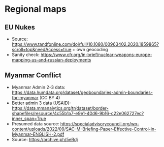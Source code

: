 # Regional maps

## EU Nukes

- Source: https://www.tandfonline.com/doi/full/10.1080/00963402.2020.1859865?scroll=top&needAccess=true + own geocoding
- Sanity check: https://www.cfr.org/in-brief/nuclear-weapons-europe-mapping-us-and-russian-deployments

## Myanmar Conflict

- Myanmar Admin 2-3 data: https://data.humdata.org/dataset/geoboundaries-admin-boundaries-for-myanmar (CC BY 4)
- Better admin 3 data (USAID): https://data.mmanalytics.org/tr/dataset/border-shapefiles/resource/4c55b1a7-e9e1-40d6-9b16-c22e062727ec?inner_span=True
- Presumed data source: https://specialadvisorycouncil.org/wp-content/uploads/2022/09/SAC-M-Briefing-Paper-Effective-Control-in-Myanmar-ENGLISH-2.pdf
- Source: https://archive.ph/5eRdj
